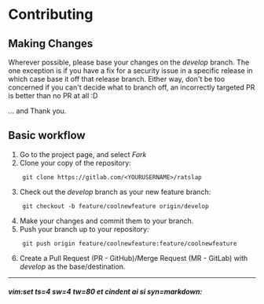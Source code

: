 # Contributing #

## Making Changes ##

Wherever possible, please base your changes on the *develop* branch. The one
exception is if you have a fix for a security issue in a specific release in
which case base it off that release branch. Either way, don't be too concerned
if you can't decide what to branch off, an incorrectly targeted PR is better
than no PR at all :D

... and Thank you.

## Basic workflow ##

  1. Go to the project page, and select *Fork*
  2. Clone your copy of the repository:
```
    git clone https://gitlab.com/<YOURUSERNAME>/ratslap
```
  3. Check out the *develop* branch as your new feature branch:
```
    git checkout -b feature/coolnewfeature origin/develop
```
  4. Make your changes and commit them to your branch.
  5. Push your branch up to your repository:
```
    git push origin feature/coolnewfeature:feature/coolnewfeature
```
  6. Create a Pull Request (PR - GitHub)/Merge Request (MR - GitLab) with
     *develop* as the base/destination.



----
##### vim:set ts=4 sw=4 tw=80 et cindent ai si syn=markdown: #####
